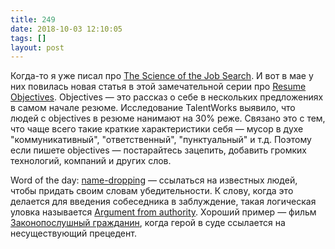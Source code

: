 ```yaml
---
title: 249
date: 2018-10-03 12:10:05
tags: []
layout: post
---
```


Когда-то я уже писал про [The Science of the Job Search](https://t.me/itgram_channel/107). И вот в мае у них повилась новая статья в этой замечательной серии про [Resume Objectives](https://talent.works/blog/2018/05/31/the-science-of-the-job-search-part-vi-do-you-need-a-resume-objective/). Objectives — это рассказ о себе в нескольких предложениях в самом начале резюме. Исследование TalentWorks выявило, что людей с objectives в резюме нанимают на 30% реже. Связано это с тем, что чаще всего такие краткие характеристики себя — мусор в духе "коммуникативный", "ответственный", "пунктуальный" и т.д. Поэтому если пишете objectives — постарайтесь зацепить, добавить громких технологий, компаний и других слов.

Word of the day: [name-dropping](https://en.wikipedia.org/wiki/Name-dropping) — ссылаться на известных людей, чтобы придать своим словам убедительности. К слову, когда это делается для введения собеседника в заблуждение, такая логическая уловка называется [Argument from authority](https://en.wikipedia.org/wiki/Argument_from_authority). Хороший пример — фильм [Законопослушный гражданин](https://www.kinopoisk.ru/film/zakonoposlushnyy-grazhdanin-2009-406408/), когда герой в суде ссылается на несуществующий прецедент.
